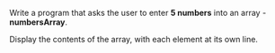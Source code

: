 Write a program that asks the user to enter **5 numbers** into an array - **numbersArray**. 

Display the contents of the array, with each element at its own line.






